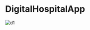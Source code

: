 # DigitalHospitalApp
![d1](https://user-images.githubusercontent.com/27727748/146353172-520ed367-4cb6-42f8-a7cf-58e1f5f5c07b.png)
